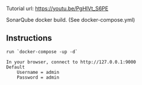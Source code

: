 
Tutorial url: https://youtu.be/PgHIVt_S6PE 

SonarQube docker build. (See docker-compose.yml)

## Instructions
    run `docker-compose -up -d`

    In your browser, connect to http://127.0.0.1:9000
    Default
        Username = admin
        Password = admin

